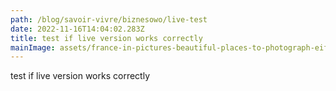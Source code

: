 ```yaml
---
path: /blog/savoir-vivre/biznesowo/live-test
date: 2022-11-16T14:04:02.283Z
title: test if live version works correctly
mainImage: assets/france-in-pictures-beautiful-places-to-photograph-eiffel-tower.jpg
---
```

test if live version works correctly